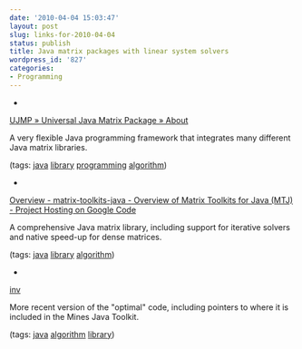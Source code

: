```yaml
---
date: '2010-04-04 15:03:47'
layout: post
slug: links-for-2010-04-04
status: publish
title: Java matrix packages with linear system solvers
wordpress_id: '827'
categories:
- Programming
---
```


  *


[UJMP » Universal Java Matrix Package » About](http://www.ujmp.org/)


A very flexible Java programming framework that integrates many different Java matrix libraries.


(tags: [java](http://delicious.com/eob/java) [library](http://delicious.com/eob/library) [programming](http://delicious.com/eob/programming) [algorithm](http://delicious.com/eob/algorithm))


  *


[Overview - matrix-toolkits-java - Overview of Matrix Toolkits for Java (MTJ) - Project Hosting on Google Code](http://code.google.com/p/matrix-toolkits-java/wiki/Overview)


A comprehensive Java matrix library, including support for iterative solvers and native speed-up for dense matrices.


(tags: [java](http://delicious.com/eob/java) [library](http://delicious.com/eob/library) [algorithm](http://delicious.com/eob/algorithm))


  *


[inv](http://billharlan.com/pub/code/inv/index.html)


More recent version of the "optimal" code, including pointers to where it is included in the Mines Java Toolkit.


(tags: [java](http://delicious.com/eob/java) [algorithm](http://delicious.com/eob/algorithm) [library](http://delicious.com/eob/library))



